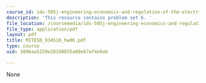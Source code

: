 ```yaml
---
course_id: ids-505j-engineering-economics-and-regulation-of-the-electric-power-sector-spring-2010
description: 'This resource contains problem set 6. '
file_location: /coursemedia/ids-505j-engineering-economics-and-regulation-of-the-electric-power-sector-spring-2010/3096aa5259e202d0035a08e67af4e6ab_MITESD_934S10_hw06.pdf
file_type: application/pdf
layout: pdf
title: MITESD_934S10_hw06.pdf
type: course
uid: 3096aa5259e202d0035a08e67af4e6ab

---
```

None